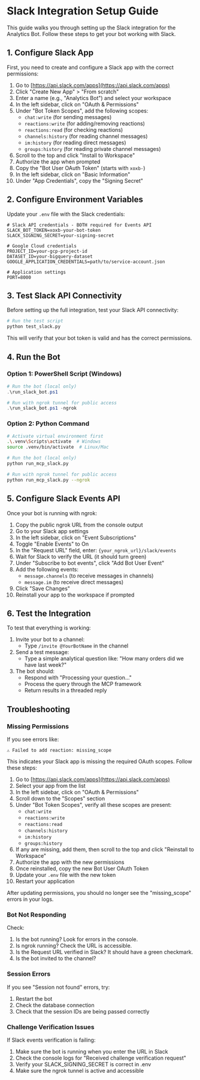 # Slack Integration Setup Guide

This guide walks you through setting up the Slack integration for the Analytics Bot. Follow these steps to get your bot working with Slack.

## 1. Configure Slack App

First, you need to create and configure a Slack app with the correct permissions:

1. Go to [https://api.slack.com/apps](https://api.slack.com/apps)
2. Click "Create New App" > "From scratch"
3. Enter a name (e.g., "Analytics Bot") and select your workspace
4. In the left sidebar, click on "OAuth & Permissions"
5. Under "Bot Token Scopes", add the following scopes:
   - `chat:write` (for sending messages)
   - `reactions:write` (for adding/removing reactions)
   - `reactions:read` (for checking reactions)
   - `channels:history` (for reading channel messages)
   - `im:history` (for reading direct messages)
   - `groups:history` (for reading private channel messages)
6. Scroll to the top and click "Install to Workspace"
7. Authorize the app when prompted
8. Copy the "Bot User OAuth Token" (starts with `xoxb-`)
9. In the left sidebar, click on "Basic Information"
10. Under "App Credentials", copy the "Signing Secret"

## 2. Configure Environment Variables

Update your `.env` file with the Slack credentials:

```env
# Slack API credentials - BOTH required for Events API
SLACK_BOT_TOKEN=xoxb-your-bot-token
SLACK_SIGNING_SECRET=your-signing-secret

# Google Cloud credentials
PROJECT_ID=your-gcp-project-id
DATASET_ID=your-bigquery-dataset
GOOGLE_APPLICATION_CREDENTIALS=path/to/service-account.json

# Application settings
PORT=8000
```

## 3. Test Slack API Connectivity

Before setting up the full integration, test your Slack API connectivity:

```bash
# Run the test script
python test_slack.py
```

This will verify that your bot token is valid and has the correct permissions.

## 4. Run the Bot

### Option 1: PowerShell Script (Windows)

```powershell
# Run the bot (local only)
.\run_slack_bot.ps1

# Run with ngrok tunnel for public access
.\run_slack_bot.ps1 -ngrok
```

### Option 2: Python Command

```bash
# Activate virtual environment first
.\.venv\Scripts\activate  # Windows
source .venv/bin/activate  # Linux/Mac

# Run the bot (local only)
python run_mcp_slack.py

# Run with ngrok tunnel for public access
python run_mcp_slack.py --ngrok
```

## 5. Configure Slack Events API

Once your bot is running with ngrok:

1. Copy the public ngrok URL from the console output
2. Go to your Slack app settings
3. In the left sidebar, click on "Event Subscriptions"
4. Toggle "Enable Events" to On
5. In the "Request URL" field, enter: `{your_ngrok_url}/slack/events`
6. Wait for Slack to verify the URL (it should turn green)
7. Under "Subscribe to bot events", click "Add Bot User Event"
8. Add the following events:
   - `message.channels` (to receive messages in channels)
   - `message.im` (to receive direct messages)
9. Click "Save Changes"
10. Reinstall your app to the workspace if prompted

## 6. Test the Integration

To test that everything is working:

1. Invite your bot to a channel:
   - Type `/invite @YourBotName` in the channel
2. Send a test message:
   - Type a simple analytical question like: "How many orders did we have last week?"
3. The bot should:
   - Respond with "Processing your question..."
   - Process the query through the MCP framework
   - Return results in a threaded reply

## Troubleshooting

### Missing Permissions

If you see errors like:
```
⚠️ Failed to add reaction: missing_scope
```

This indicates your Slack app is missing the required OAuth scopes. Follow these steps:

1. Go to [https://api.slack.com/apps](https://api.slack.com/apps)
2. Select your app from the list
3. In the left sidebar, click on "OAuth & Permissions"
4. Scroll down to the "Scopes" section
5. Under "Bot Token Scopes", verify all these scopes are present:
   - `chat:write` 
   - `reactions:write` 
   - `reactions:read` 
   - `channels:history` 
   - `im:history` 
   - `groups:history`
6. If any are missing, add them, then scroll to the top and click "Reinstall to Workspace"
7. Authorize the app with the new permissions
8. Once reinstalled, copy the new Bot User OAuth Token
9. Update your `.env` file with the new token
10. Restart your application

After updating permissions, you should no longer see the "missing_scope" errors in your logs.

### Bot Not Responding

Check:
1. Is the bot running? Look for errors in the console.
2. Is ngrok running? Check the URL is accessible.
3. Is the Request URL verified in Slack? It should have a green checkmark.
4. Is the bot invited to the channel?

### Session Errors

If you see "Session not found" errors, try:
1. Restart the bot
2. Check the database connection
3. Check that the session IDs are being passed correctly

### Challenge Verification Issues

If Slack events verification is failing:
1. Make sure the bot is running when you enter the URL in Slack
2. Check the console logs for "Received challenge verification request"
3. Verify your SLACK_SIGNING_SECRET is correct in .env
4. Make sure the ngrok tunnel is active and accessible 